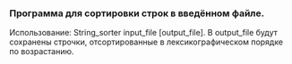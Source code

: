 ### Программа для сортировки строк в введённом файле.
Использование: String_sorter input_file [output_file].
В output_file будут сохранены строчки, отсортированные в лексикографическом порядке по возрастанию.
